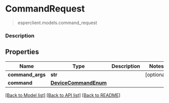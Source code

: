 # CommandRequest
> esperclient.models.command_request

### Description

## Properties
Name | Type | Description | Notes
------------ | ------------- | ------------- | -------------
**command_args** | **str** |  | [optional] 
**command** | [**DeviceCommandEnum**](DeviceCommandEnum.md) |  | 

[[Back to Model list]](../README.md#documentation-for-models) [[Back to API list]](../README.md#documentation-for-api-endpoints) [[Back to README]](../README.md)


